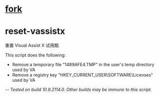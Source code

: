 # [fork](https://github.com/vogeljo/reset-vassistx)

# reset-vassistx

重置 Visual Assist X 试用期.

This script does the following:
* Remove a temporary file "1489AFE4.TMP" in the user's temp directory used by VA 
* Remove a registry key "HKEY_CURRENT_USER\SOFTWARE\Licenses" used by VA

--
*Tested on build 10.9.2114.0. Other builds may be immune to this script.*
